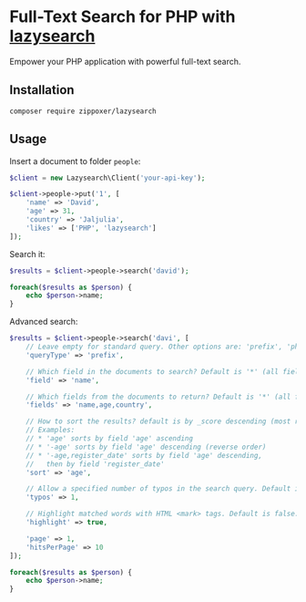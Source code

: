 # Full-Text Search for PHP with [lazysearch](http://lazysearch.zippo.io)
Empower your PHP application with powerful full-text search.

## Installation

```
composer require zippoxer/lazysearch
```

## Usage

Insert a document to folder `people`:

```php
$client = new Lazysearch\Client('your-api-key');

$client->people->put('1', [
    'name' => 'David',
    'age' => 31,
    'country' => 'Jaljulia',
    'likes' => ['PHP', 'lazysearch']
]);
```

Search it:

```php
$results = $client->people->search('david');

foreach($results as $person) {
    echo $person->name;
}
```

Advanced search:

```php
$results = $client->people->search('davi', [
    // Leave empty for standard query. Other options are: 'prefix', 'phrase' and 'advanced'.
    'queryType' => 'prefix',

    // Which field in the documents to search? Default is '*' (all fields).
    'field' => 'name',

    // Which fields from the documents to return? Default is '*' (all fields).
    'fields' => 'name,age,country',

    // How to sort the results? default is by _score descending (most relevant first).
    // Examples:
    // * 'age' sorts by field 'age' ascending
    // * '-age' sorts by field 'age' descending (reverse order)
    // * '-age,register_date' sorts by field 'age' descending,
    //   then by field 'register_date'
    'sort' => 'age',

    // Allow a specified number of typos in the search query. Default is 0 (no typos allowed).
    'typos' => 1,

    // Highlight matched words with HTML <mark> tags. Default is false.
    'highlight' => true,

    'page' => 1,
    'hitsPerPage' => 10
]);

foreach($results as $person) {
    echo $person->name;
}
```
